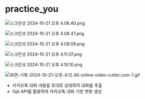 # practice_you

![스크린샷 2024-10-21 오후 4.06.40.png](https://prod-files-secure.s3.us-west-2.amazonaws.com/4bf42818-2a34-4d17-8aa7-2421db644088/a93b82f9-19af-4fb1-9ac3-4bece268f459/%E1%84%89%E1%85%B3%E1%84%8F%E1%85%B3%E1%84%85%E1%85%B5%E1%86%AB%E1%84%89%E1%85%A3%E1%86%BA_2024-10-21_%E1%84%8B%E1%85%A9%E1%84%92%E1%85%AE_4.06.40.png)

![스크린샷 2024-10-21 오후 4.08.47.png](https://prod-files-secure.s3.us-west-2.amazonaws.com/4bf42818-2a34-4d17-8aa7-2421db644088/b96d1f6c-1de9-47cc-bb32-5cbd0393bd4d/%E1%84%89%E1%85%B3%E1%84%8F%E1%85%B3%E1%84%85%E1%85%B5%E1%86%AB%E1%84%89%E1%85%A3%E1%86%BA_2024-10-21_%E1%84%8B%E1%85%A9%E1%84%92%E1%85%AE_4.08.47.png)

![스크린샷 2024-10-21 오후 4.09.09.png](https://prod-files-secure.s3.us-west-2.amazonaws.com/4bf42818-2a34-4d17-8aa7-2421db644088/816499ef-5ccf-46bb-b761-44d46ac319e5/%E1%84%89%E1%85%B3%E1%84%8F%E1%85%B3%E1%84%85%E1%85%B5%E1%86%AB%E1%84%89%E1%85%A3%E1%86%BA_2024-10-21_%E1%84%8B%E1%85%A9%E1%84%92%E1%85%AE_4.09.09.png)

![스크린샷 2024-10-21 오후 4.11.07.png](https://prod-files-secure.s3.us-west-2.amazonaws.com/4bf42818-2a34-4d17-8aa7-2421db644088/a2bcbda3-afe5-4842-9584-71f1a4343c3d/%E1%84%89%E1%85%B3%E1%84%8F%E1%85%B3%E1%84%85%E1%85%B5%E1%86%AB%E1%84%89%E1%85%A3%E1%86%BA_2024-10-21_%E1%84%8B%E1%85%A9%E1%84%92%E1%85%AE_4.11.07.png)

![스크린샷 2024-10-21 오후 4.10.10.png](https://prod-files-secure.s3.us-west-2.amazonaws.com/4bf42818-2a34-4d17-8aa7-2421db644088/778932d7-9eb4-4024-83f5-6f807fb3c2d1/%E1%84%89%E1%85%B3%E1%84%8F%E1%85%B3%E1%84%85%E1%85%B5%E1%86%AB%E1%84%89%E1%85%A3%E1%86%BA_2024-10-21_%E1%84%8B%E1%85%A9%E1%84%92%E1%85%AE_4.10.10.png)

![화면-기록-2024-10-21-오후-4.12.46-_online-video-cutter.com_-_1_.gif](https://prod-files-secure.s3.us-west-2.amazonaws.com/4bf42818-2a34-4d17-8aa7-2421db644088/a4e915c5-491d-4c13-9c7e-e4d70948e8fc/%E1%84%92%E1%85%AA%E1%84%86%E1%85%A7%E1%86%AB-%E1%84%80%E1%85%B5%E1%84%85%E1%85%A9%E1%86%A8-2024-10-21-%E1%84%8B%E1%85%A9%E1%84%92%E1%85%AE-4.12.46-_online-video-cutter.com_-_1_.gif)

- 카카오톡 대화 내용을 토대로 상대와의 대화를 추출
- Gpt API를 활용하여 카카오톡 대화 기반 챗봇 생성

